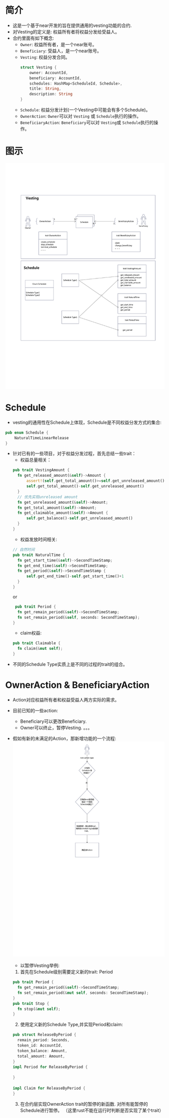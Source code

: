 # 简介

- 这是一个基于near开发的旨在提供通用的vesting功能的合约.
- 对Vesting的定义是: 权益所有者将权益分发给受益人。
- 合约里面有如下概念:
    - `Owner`: 权益所有者，是一个near账号。
    - `Beneficiary`: 受益人，是一个near账号。
    - `Vesting`: 权益分发合同。
      ```rust
      struct Vesting {
          owner: AccountId,
          beneficiary: AccountId,
          schedules: HashMap<ScheduleId, Schedule>,
          title: String,
          description: String
      }
      ```
    - `Schedule`: 权益分发计划(一个Vesting中可能会有多个Schedule)。
    - `OwnerAction`: `Owner`可以对 `Vesting` 或 `Schedule`执行的操作。
    - `BeneficiaryAction`: `Beneficiary`可以对 `Vesting`或 `Schedule`执行的操作。

# 图示
![](imgs/vesting.png)

# Schedule
- vesting的通用性在Schedule上体现，Schedule是不同权益分发方式的集合:
```rust
pub enum Schedule {
    NaturalTimeLinearRelease
}
```
- 针对已有的一些项目，对于权益分发过程，首先总结一些trait：
  - 权益总量相关：
  ```rust
  pub trait VestingAmount {
    fn get_released_amount(&self)->Amount {
        assert!(self.get_total_amount()>=self.get_unreleased_amount(),"total amount should ge released amount.");
        self.get_total_amount()-self.get_unreleased_amount()
    }
    // 优先实现unreleased amount
    fn get_unreleased_amount(&self)->Amount;
    fn get_total_amount(&self)->Amount;
    fn get_claimable_amount(&self)->Amount {
        self.get_balance()-self.get_unreleased_amount()
    }
  }
  ```
  - 权益发放时间相关:
  ```rust
  // 自然时间
  pub trait NaturalTime {
    fn get_start_time(&self)->SecondTimeStamp;
    fn get_end_time(&self)->SecondTimeStamp;
    fn get_period(&self)->SecondTimeStamp {
        self.get_end_time()-self.get_start_time()+1
    }
  }
  ```
  or
  ```rust
   pub trait Period {
    fn get_remain_period(&self)->SecondTimeStamp;
    fn set_remain_period(&self, seconds: SecondTimeStamp);
  }
  ```
  - claim权益:
  ```rust
  pub trait Claimable {
    fn claim(&mut self);
  }
  ```
- 不同的Schedule Type实质上是不同的过程的trait的组合。

# OwnerAction & BeneficiaryAction
- Action对应权益所有者和权益受益人两方实际的需求。
- 目前已知的一些action:
  - Beneficiary可以更改Beneficiary.
  - Owner可以终止，暂停Vesting.
  。。。
- 假如有新的未满足的Action，那新增功能的一个流程: 
![](imgs/new_action.png)

  - 以暂停Vesting举例:
  1. 首先在Schedule级别需要定义新的trait: Period
  ```rust
  pub trait Period {
    fn get_remain_period(&self)->SecondTimeStamp;
    fn set_remain_period(&mut self, seconds: SecondTimeStamp);
  }
  pub trait Stop {
    fn stop(&mut self);
  }
  ```
  2. 使用定义新的Schedule Type,并实现Period和claim: 
  ```rust
  pub struct ReleaseByPeriod {
    remain_period: Seconds,
    token_id: AccountId,
    token_balance: Amount,
    total_amount: Amount,
  }
  impl Period for ReleaseByPeriod {
      
  }
  
  impl Claim for ReleaseByPeriod {
  }
  ```
  3. 在合约层实现OwnerAction trait的暂停的新函数. 对所有能暂停的Schedule进行暂停。 （这里rust不能在运行时判断是否实现了某个trait）
